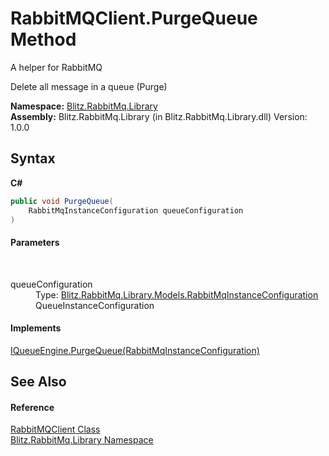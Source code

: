 # RabbitMQClient.PurgeQueue Method 
A helper for RabbitMQ 

Delete all message in a queue (Purge)

**Namespace:**&nbsp;<a href="f6e00f21-ec8a-8742-25dd-f94a41f35c7c.md">Blitz.RabbitMq.Library</a><br />**Assembly:**&nbsp;Blitz.RabbitMq.Library (in Blitz.RabbitMq.Library.dll) Version: 1.0.0

## Syntax

**C#**<br />
``` C#
public void PurgeQueue(
	RabbitMqInstanceConfiguration queueConfiguration
)
```


#### Parameters
&nbsp;<dl><dt>queueConfiguration</dt><dd>Type: <a href="bc1ca943-d40a-1fc4-5ffa-53d98b488acf.md">Blitz.RabbitMq.Library.Models.RabbitMqInstanceConfiguration</a><br />QueueInstanceConfiguration</dd></dl>

#### Implements
<a href="b3708eb8-ce72-a2de-cc22-8aa14531ad0d.md">IQueueEngine.PurgeQueue(RabbitMqInstanceConfiguration)</a><br />

## See Also


#### Reference
<a href="634d14c2-6ad6-cb56-a220-3e2df1335f4b.md">RabbitMQClient Class</a><br /><a href="f6e00f21-ec8a-8742-25dd-f94a41f35c7c.md">Blitz.RabbitMq.Library Namespace</a><br />